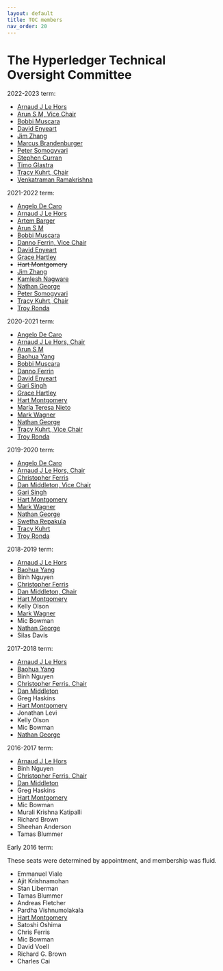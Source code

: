 ```yaml
---
layout: default
title: TOC members
nav_order: 20
---
```

[//]: # (SPDX-License-Identifier: CC-BY-4.0)

# The Hyperledger Technical Oversight Committee

2022-2023 term:

* [Arnaud J Le Hors][lehors]
* [Arun S M, Vice Chair][arsulegai]
* [Bobbi Muscara][bobbijn]
* [David Enyeart][denyeart]
* [Jim Zhang][jimthematrix]
* [Marcus Brandenburger][mbrandenburger]
* [Peter Somogyvari][petermetz]
* [Stephen Curran][swcurran]
* [Timo Glastra][TimoGlastra]
* [Tracy Kuhrt, Chair][tkuhrt]
* [Venkatraman Ramakrishna][VRamakrishna]

2021-2022 term:

* [Angelo De Caro][adecaro]
* [Arnaud J Le Hors][lehors]
* [Artem Barger][C0rWin]
* [Arun S M][arsulegai]
* [Bobbi Muscara][bobbijn]
* [Danno Ferrin, Vice Chair][shemnon]
* [David Enyeart][denyeart]
* [Grace Hartley][gmhartley53]
* ~~Hart Montgomery~~
* [Jim Zhang][jimthematrix]
* [Kamlesh Nagware][knagware9]
* [Nathan George][nage]
* [Peter Somogyvari][petermetz]
* [Tracy Kuhrt, Chair][tkuhrt]
* [Troy Ronda][troyronda]

2020-2021 term:

* [Angelo De Caro][adecaro]
* [Arnaud J Le Hors, Chair][lehors]
* [Arun S M][arsulegai]
* [Baohua Yang][yeasy]
* [Bobbi Muscara][bobbijn]
* [Danno Ferrin][shemnon]
* [David Enyeart][denyeart]
* [Gari Singh](https://github.com/mastersingh24)
* [Grace Hartley][gmhartley53]
* [Hart Montgomery][hartm]
* [María Teresa Nieto](https://github.com/mtnieto)
* [Mark Wagner](https://github.com/n1zyz)
* [Nathan George][nage]
* [Tracy Kuhrt, Vice Chair][tkuhrt]
* [Troy Ronda][troyronda]

2019-2020 term:

* [Angelo De Caro][adecaro]
* [Arnaud J Le Hors, Chair][lehors]
* [Christopher Ferris](https://github.com/christo4ferris)
* [Dan Middleton, Vice Chair](https://github.com/dcmiddle)
* [Gari Singh](https://github.com/mastersingh24)
* [Hart Montgomery][hartm]
* [Mark Wagner](https://github.com/n1zyz)
* [Nathan George][nage]
* [Swetha Repakula](https://github.com/swetharepakula)
* [Tracy Kuhrt][tkuhrt]
* [Troy Ronda][troyronda]

2018-2019 term:

* [Arnaud J Le Hors][lehors]
* [Baohua Yang][yeasy]
* Binh Nguyen
* [Christopher Ferris](https://github.com/christo4ferris)
* [Dan Middleton, Chair](https://github.com/dcmiddle)
* [Hart Montgomery][hartm]
* Kelly Olson
* [Mark Wagner](https://github.com/n1zyz)
* Mic Bowman
* [Nathan George][nage]
* Silas Davis

2017-2018 term:

* [Arnaud J Le Hors][lehors]
* [Baohua Yang][yeasy]
* Binh Nguyen
* [Christopher Ferris, Chair](https://github.com/christo4ferris)
* [Dan Middleton](https://github.com/dcmiddle)
* Greg Haskins
* [Hart Montgomery][hartm]
* Jonathan Levi
* Kelly Olson
* Mic Bowman
* [Nathan George][nage]

2016-2017 term:

* [Arnaud J Le Hors][lehors]
* Binh Nguyen
* [Christopher Ferris, Chair](https://github.com/christo4ferris)
* [Dan Middleton](https://github.com/dcmiddle)
* Greg Haskins
* [Hart Montgomery][hartm]
* Mic Bowman
* Murali Krishna Katipalli
* Richard Brown
* Sheehan Anderson
* Tamas Blummer

Early 2016 term:

These seats were determined by appointment, and membership was fluid.

* Emmanuel Viale
* Ajit Krishnamohan
* Stan Liberman
* Tamas Blummer
* Andreas Fletcher
* Pardha Vishnumolakala
* [Hart Montgomery][hartm]
* Satoshi Oshima
* Chris Ferris
* Mic Bowman
* David Voell
* Richard G. Brown
* Charles Cai

[C0rWin]: https://github.com/C0rWin
[TimoGlastra]: https://github.com/TimoGlastra
[VRamakrishna]: https://github.com/VRamakrishna
[adecaro]: https://github.com/adecaro
[arsulegai]: https://github.com/arsulegai
[bobbijn]: https://github.com/bobbijn
[denyeart]: https://github.com/denyeart
[gmhartley53]: https://github.com/gmhartley53
[hartm]: https://github.com/hartm
[jimthematrix]: https://github.com/jimthematrix
[knagware9]: https://github.com/knagware9
[lehors]: https://github.com/lehors
[mbrandenburger]: https://github.com/mbrandenburger
[nage]: https://github.com/nage
[petermetz]: https://github.com/petermetz
[shemnon]: https://github.com/shemnon
[swcurran]: https://github.com/swcurran
[tkuhrt]: https://github.com/tkuhrt
[troyronda]: https://github.com/troyronda
[yeasy]: https://github.com/yeasy

